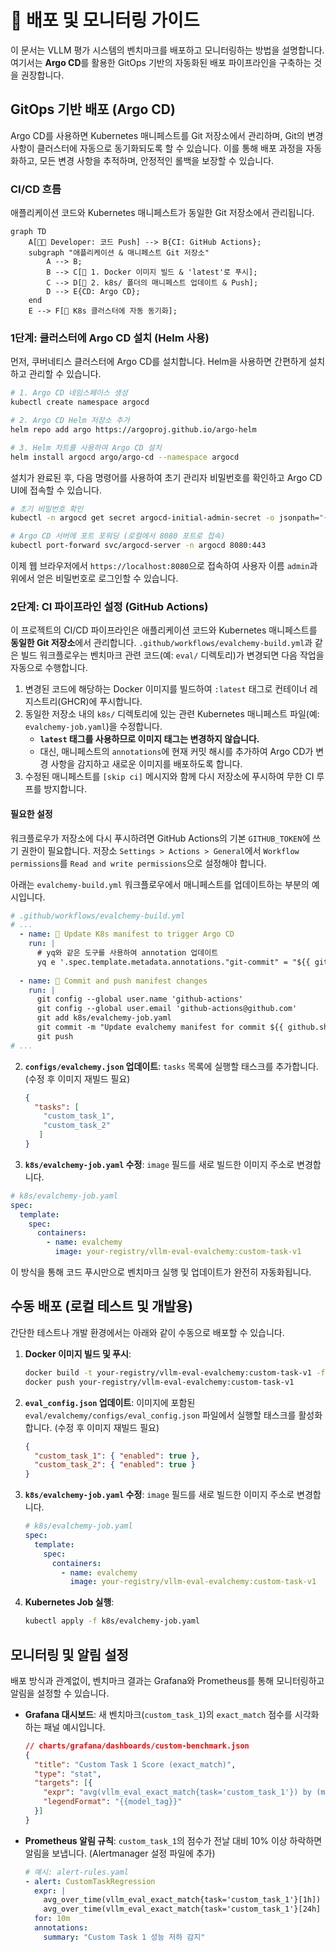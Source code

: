 # 🚀 배포 및 모니터링 가이드

이 문서는 VLLM 평가 시스템의 벤치마크를 배포하고 모니터링하는 방법을 설명합니다. 여기서는 **Argo CD**를 활용한 GitOps 기반의 자동화된 배포 파이프라인을 구축하는 것을 권장합니다.

## GitOps 기반 배포 (Argo CD)

Argo CD를 사용하면 Kubernetes 매니페스트를 Git 저장소에서 관리하며, Git의 변경 사항이 클러스터에 자동으로 동기화되도록 할 수 있습니다. 이를 통해 배포 과정을 자동화하고, 모든 변경 사항을 추적하며, 안정적인 롤백을 보장할 수 있습니다.

### CI/CD 흐름

애플리케이션 코드와 Kubernetes 매니페스트가 동일한 Git 저장소에서 관리됩니다.

```mermaid
graph TD
    A[👨‍💻 Developer: 코드 Push] --> B{CI: GitHub Actions};
    subgraph "애플리케이션 & 매니페스트 Git 저장소"
        A --> B;
        B --> C[🔧 1. Docker 이미지 빌드 & 'latest'로 푸시];
        C --> D[📄 2. k8s/ 폴더의 매니페스트 업데이트 & Push];
        D --> E{CD: Argo CD};
    end
    E --> F[🔄 K8s 클러스터에 자동 동기화];
```

### 1단계: 클러스터에 Argo CD 설치 (Helm 사용)

먼저, 쿠버네티스 클러스터에 Argo CD를 설치합니다. Helm을 사용하면 간편하게 설치하고 관리할 수 있습니다.

```bash
# 1. Argo CD 네임스페이스 생성
kubectl create namespace argocd

# 2. Argo CD Helm 저장소 추가
helm repo add argo https://argoproj.github.io/argo-helm

# 3. Helm 차트를 사용하여 Argo CD 설치
helm install argocd argo/argo-cd --namespace argocd
```

설치가 완료된 후, 다음 명령어를 사용하여 초기 관리자 비밀번호를 확인하고 Argo CD UI에 접속할 수 있습니다.

```bash
# 초기 비밀번호 확인
kubectl -n argocd get secret argocd-initial-admin-secret -o jsonpath="{.data.password}" | base64 -d; echo

# Argo CD 서버에 포트 포워딩 (로컬에서 8080 포트로 접속)
kubectl port-forward svc/argocd-server -n argocd 8080:443
```
이제 웹 브라우저에서 `https://localhost:8080`으로 접속하여 사용자 이름 `admin`과 위에서 얻은 비밀번호로 로그인할 수 있습니다.

### 2단계: CI 파이프라인 설정 (GitHub Actions)

이 프로젝트의 CI/CD 파이프라인은 애플리케이션 코드와 Kubernetes 매니페스트를 **동일한 Git 저장소**에서 관리합니다. `.github/workflows/evalchemy-build.yml`과 같은 빌드 워크플로우는 벤치마크 관련 코드(예: `eval/` 디렉토리)가 변경되면 다음 작업을 자동으로 수행합니다.

1.  변경된 코드에 해당하는 Docker 이미지를 빌드하여 `:latest` 태그로 컨테이너 레지스트리(GHCR)에 푸시합니다.
2.  동일한 저장소 내의 `k8s/` 디렉토리에 있는 관련 Kubernetes 매니페스트 파일(예: `evalchemy-job.yaml`)을 수정합니다.
    - **`latest` 태그를 사용하므로 이미지 태그는 변경하지 않습니다.**
    - 대신, 매니페스트의 `annotations`에 현재 커밋 해시를 추가하여 Argo CD가 변경 사항을 감지하고 새로운 이미지를 배포하도록 합니다.
3.  수정된 매니페스트를 `[skip ci]` 메시지와 함께 다시 저장소에 푸시하여 무한 CI 루프를 방지합니다.

#### 필요한 설정
워크플로우가 저장소에 다시 푸시하려면 GitHub Actions의 기본 `GITHUB_TOKEN`에 쓰기 권한이 필요합니다. 저장소 `Settings > Actions > General`에서 `Workflow permissions`를 `Read and write permissions`으로 설정해야 합니다.

아래는 `evalchemy-build.yml` 워크플로우에서 매니페스트를 업데이트하는 부분의 예시입니다.

```yaml
# .github/workflows/evalchemy-build.yml
# ...
  - name: 🔄 Update K8s manifest to trigger Argo CD
    run: |
      # yq와 같은 도구를 사용하여 annotation 업데이트
      yq e '.spec.template.metadata.annotations."git-commit" = "${{ github.sha }}"' -i k8s/evalchemy-job.yaml
      
  - name: 🚀 Commit and push manifest changes
    run: |
      git config --global user.name 'github-actions'
      git config --global user.email 'github-actions@github.com'
      git add k8s/evalchemy-job.yaml
      git commit -m "Update evalchemy manifest for commit ${{ github.sha }} [skip ci]"
      git push
# ...
```

2.  **`configs/evalchemy.json` 업데이트**: `tasks` 목록에 실행할 태스크를 추가합니다. (수정 후 이미지 재빌드 필요)
    ```json
    {
      "tasks": [
        "custom_task_1",
        "custom_task_2"
       ]
    }
    ```

3.  **`k8s/evalchemy-job.yaml` 수정**: `image` 필드를 새로 빌드한 이미지 주소로 변경합니다.

```yaml
# k8s/evalchemy-job.yaml
spec:
  template:
    spec:
      containers:
        - name: evalchemy
          image: your-registry/vllm-eval-evalchemy:custom-task-v1
```

이 방식을 통해 코드 푸시만으로 벤치마크 실행 및 업데이트가 완전히 자동화됩니다.

## 수동 배포 (로컬 테스트 및 개발용)

간단한 테스트나 개발 환경에서는 아래와 같이 수동으로 배포할 수 있습니다.

1.  **Docker 이미지 빌드 및 푸시**:
    ```bash
    docker build -t your-registry/vllm-eval-evalchemy:custom-task-v1 -f docker/evalchemy.Dockerfile .
    docker push your-registry/vllm-eval-evalchemy:custom-task-v1
    ```

2.  **`eval_config.json` 업데이트**: 이미지에 포함된 `eval/evalchemy/configs/eval_config.json` 파일에서 실행할 태스크를 활성화합니다. (수정 후 이미지 재빌드 필요)
    ```json
    {
      "custom_task_1": { "enabled": true },
      "custom_task_2": { "enabled": true }
    }
    ```

3.  **`k8s/evalchemy-job.yaml` 수정**: `image` 필드를 새로 빌드한 이미지 주소로 변경합니다.
    ```yaml
    # k8s/evalchemy-job.yaml
    spec:
      template:
        spec:
          containers:
            - name: evalchemy
              image: your-registry/vllm-eval-evalchemy:custom-task-v1
    ```

4.  **Kubernetes Job 실행**:
    ```bash
    kubectl apply -f k8s/evalchemy-job.yaml
    ```

## 모니터링 및 알림 설정

배포 방식과 관계없이, 벤치마크 결과는 Grafana와 Prometheus를 통해 모니터링하고 알림을 설정할 수 있습니다.

-   **Grafana 대시보드**: 새 벤치마크(`custom_task_1`)의 `exact_match` 점수를 시각화하는 패널 예시입니다.
    ```json
    // charts/grafana/dashboards/custom-benchmark.json
    {
      "title": "Custom Task 1 Score (exact_match)",
      "type": "stat",
      "targets": [{
        "expr": "avg(vllm_eval_exact_match{task='custom_task_1'}) by (model_tag)",
        "legendFormat": "{{model_tag}}"
      }]
    }
    ```

-   **Prometheus 알림 규칙**: `custom_task_1`의 점수가 전날 대비 10% 이상 하락하면 알림을 보냅니다. (Alertmanager 설정 파일에 추가)
    ```yaml
    # 예시: alert-rules.yaml
    - alert: CustomTaskRegression
      expr: |
        avg_over_time(vllm_eval_exact_match{task='custom_task_1'}[1h]) < 
        avg_over_time(vllm_eval_exact_match{task='custom_task_1'}[24h] offset 24h) * 0.9
      for: 10m
      annotations:
        summary: "Custom Task 1 성능 저하 감지"
    ``` 